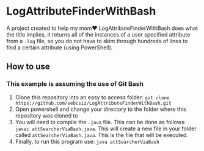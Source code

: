 # LogAttributeFinderWithBash

A project created to help my mom❤️ LogAttributeFinderWithBash does what the title implies, it returns all of the instances of a user specified attribute from a `.log` file, so you do not have to skim through hundreds of lines to find a certain attribute (using PowerShell).

## How to use

### This example is assuming the use of Git Bash

1. Clone this repository into an easy to access folder: `git clone https://github.com/sebcsiz/LogAttributeFinderWithBash.git`
2. Open powershell and change your directory to the folder where this repository was cloned to
3. You will need to compile the `.java` file. This can be done as follows: `javac attSearcherViaBash.java`. This will create a new file in your folder called `attSearcherViaBash.java`. This is the file that will be executed.
4. Finally, to run this program use: `java attSearcherViaBash`
